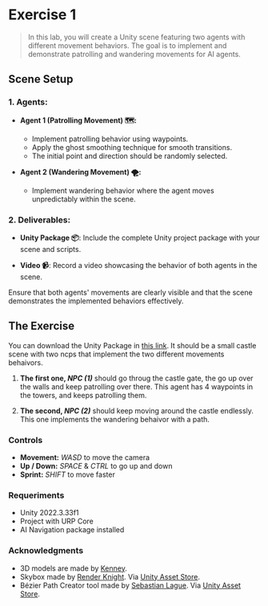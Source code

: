# Exercise 1

> In this lab, you will create a Unity scene featuring two agents with different movement behaviors. The goal is to implement and demonstrate patrolling and wandering movements for AI agents.

## Scene Setup

### 1. Agents:

- **Agent 1 (Patrolling Movement) 🗺️:**
    - Implement patrolling behavior using waypoints.
    - Apply the ghost smoothing technique for smooth transitions.
    - The initial point and direction should be randomly selected.

- **Agent 2 (Wandering Movement) 🌪️:**
    - Implement wandering behavior where the agent moves unpredictably within the scene.

### 2. Deliverables:

- **Unity Package 📦**: Include the complete Unity project package with your scene and scripts.

- **Video 📹**: Record a video showcasing the behavior of both agents in the scene.

Ensure that both agents' movements are clearly visible and that the scene demonstrates the implemented behaviors effectively.

## The Exercise

You can download the Unity Package in [this link](test.com). It should be a small castle scene with two ncps that implement the two different movements behaivors. 

1. **The first one, _NPC (1)_** should go throug the castle gate, the go up over the walls and keep patrolling over there. This agent has 4 waypoints in the towers, and keeps patrolling them.

2. **The second, _NPC (2)_** should keep moving around the castle endlessly. This one implements the wandering behaivor with a path.

### Controls

- **Movement:** *WASD* to move the camera
- **Up / Down:** *SPACE* & *CTRL* to go up and down
- **Sprint:** *SHIFT* to move faster

### Requeriments

- Unity 2022.3.33f1 
- Project with URP Core
- AI Navigation package installed

### Acknowledgments

- 3D models are made by [Kenney](https://kenney.nl/).
- Skybox made by [Render Knight](https://assetstore.unity.com/packages/2d/textures-materials/sky/fantasy-skybox-free-18353). Via [Unity Asset Store](https://assetstore.unity.com).
- Bézier Path Creator tool made by [Sebastian Lague](https://assetstore.unity.com/packages/tools/utilities/b-zier-path-creator-136082). Via [Unity Asset Store](https://assetstore.unity.com).
